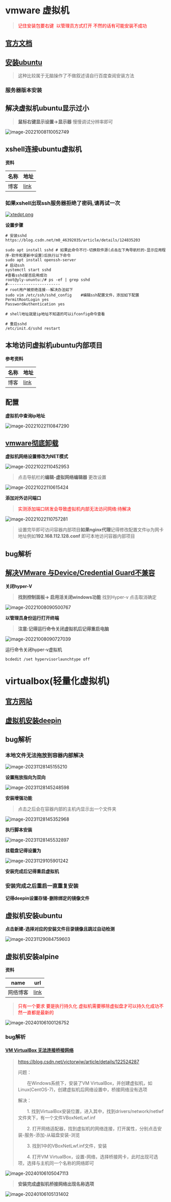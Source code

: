 # vmware 虚拟机

> <font color='red'>记住安装包要右键  以管理员方式打开 不然的话有可能安装不成功</font>

## [官方文档](https://docs.vmware.com/cn/)

## [安装ubuntu](https://blog.csdn.net/Passerby_Wang/article/details/123745479)

> 这种比较属于无脑操作了不做叙述请自行百度查阅安装方法

### 服务器版本安装

## 解决虚拟机ubuntu显示过小

> **鼠标右键显示设置->显示器** 慢慢调试分辨率即可

![image-20221008110052749](https://gitee.com/yaolliuyang/blogImages/raw/master/blogImages/image-20221008110052749.png)



## xshell连接ubuntu虚拟机

**资料**

| 名称 | 地址                                                         |
| ---- | ------------------------------------------------------------ |
| 博客 | [link](https://blog.csdn.net/weixin_45329799/article/details/120276880) |

### **如果xshell出现ssh服务器拒绝了密码,请再试一次**

[![xtedpt.png](https://s1.ax1x.com/2022/10/10/xtedpt.png)](https://imgse.com/i/xtedpt)

**设置步骤**

```shell
# 安装sshd        https://blog.csdn.net/m0_46392035/article/details/124835203

sudo apt install sshd # 如果此命令不行-切换软件源(点击左下角导航栏的-显示应用程序-软件和更新中设置)后执行以下命令
sudo apt install openssh-server
# 启动ssh
systemctl start sshd
#查看sshd是否启用成功
root@yly-ununtu:/# ps -ef | grep sshd
#-----------------------
# root用户被拒绝连接--解决办法如下
sudo vim /etc/ssh/sshd_config    #编辑ssh配置文件，添加如下配置
PermitRootLogin yes
PasswordAuthentication yes

# shell地址就是ip地址不知道的可以ifconfig命令查看

# 重启sshd
/etc/init.d/sshd restart
```

##  本地访问虚拟机ubuntu内部项目

**参考资料**

| 名称 | 地址                                                         |
| ---- | ------------------------------------------------------------ |
| 博客 | [link](https://blog.csdn.net/qq_43688965/article/details/121529839) |

## 配置

**虚拟机中查询ip地址**

![image-20221022110847290](https://gitee.com/yaolliuyang/blogImages/raw/master/blogImages/image-20221022110847290.png)

## [vmware彻底卸载](https://blog.csdn.net/2201_75641637/article/details/129701071)

**虚拟机网络设置修改为NET模式**

![image-20221022110452953](https://gitee.com/yaolliuyang/blogImages/raw/master/blogImages/image-20221022110452953.png)

> 点击导航栏的**编辑-虚拟网络编辑器**  更改设置

![image-20221022110615424](https://gitee.com/yaolliuyang/blogImages/raw/master/blogImages/image-20221022110615424.png)

**添加对外访问端口**

> <font color="red">实测添加端口转发会导致虚拟机内部无法访问网络:待解决</font>

![image-20221022110757281](https://gitee.com/yaolliuyang/blogImages/raw/master/blogImages/image-20221022110757281.png)

> 设置完毕即可访问容器内部项目**如果nginx代理**记得修改配置文件ip为网卡地址例如**192.168.112.128.conf**  即可本地访问容器内部项目

## bug解析

## [解决VMware 与Device/Credential Guard不兼容](https://jingyan.baidu.com/article/cdddd41c7c545312cb00e183.html)

**关闭hyper-V**

> **找到控制面板-> 启用活关闭windows功能**  找到Hyper-v 点击取消确定

![image-20221008090500767](https://gitee.com/yaolliuyang/blogImages/raw/master/blogImages/image-20221008090500767.png)

**以管理员身份运行打开终端**

> **注意:记得运行命令关闭虚拟机后记得重启电脑**

![image-20221008090727039](https://gitee.com/yaolliuyang/blogImages/raw/master/blogImages/image-20221008090727039.png)

运行命令关闭hyper-v虚拟机

```shell
bcdedit /set hypervisorlaunchtype off
```

# virtualbox(轻量化虚拟机)

## [官方网站](https://www.virtualbox.org/)



## [虚拟机安装deepin](https://blog.csdn.net/Crush_Y_L/article/details/129953891)

## bug解析

###   本地文件无法拖放到容器内部解决

![image-20231128145155210](https://gitee.com/yaolliuyang/blogImages/raw/master/blogImages/image-20231128145155210.png)

**设置拖放指向为双向**

![image-20231128145248598](https://gitee.com/yaolliuyang/blogImages/raw/master/blogImages/image-20231128145248598.png)

**安装增强功能**

> 点击之后会在容器内部的主机内显示出一个文件夹

![image-20231128145352968](https://gitee.com/yaolliuyang/blogImages/raw/master/blogImages/image-20231128145352968.png)

**执行脚本安装**

![image-20231128145532897](https://gitee.com/yaolliuyang/blogImages/raw/master/blogImages/image-20231128145532897.png)

**挂载盘记得设置为**

![image-20231129105901242](https://gitee.com/yaolliuyang/blogImages/raw/master/blogImages/image-20231129105901242.png)

**安装完成后记得重启虚拟机**

### 安装完成之后重启一直重复安装

**记得deepin设置存储-删除绑定的镜像文件**

## 虚拟机安装ubuntu

**点击新建-选择对应的安装文件目录镜像且跳过自动检测**

![image-20231129084759603](https://gitee.com/yaolliuyang/blogImages/raw/master/blogImages/image-20231129084759603.png)

##  虚拟机安装alpine

**资料**

| name     | url                                                          |
| -------- | ------------------------------------------------------------ |
| 网络博客 | [link](https://blog.csdn.net/WHQ78164/article/details/113850672) |

> <font color='red'>只有一个要求 要是执行持久化 虚拟机需要移除虚拟盘才可以持久化成功不然一直都是最新的</font>

![image-20240106100126752](https://gitee.com/yaolliuyang/blogImages/raw/master/blogImages/image-20240106100126752.png)

###  bug解析

#### [VM VirtualBox 无法连接桥接网络](https://www.cnblogs.com/lcy-qzzl/p/12620973.html)

> https://blog.csdn.net/victorwjw/article/details/122524287
>
> 问题：
>
> 　　在Windows系统下，安装了VM VirtualBox，并创建虚拟机，如Linux(CentOS-7)，创建虚拟机后网络设置中，桥接网络没有选项
>
> 解决：
>
> 　　1. 找到VirtualBox安装位置，进入其中，找到drivers/network/netlwf文件夹下，有一个文件VBoxNetLwf.inf
>
> 　　2. 打开网络适配器，找到虚拟机的网络连接，打开属性，分别点击安装-服务-添加-从磁盘安装-浏览
>
> 　　3. 找到1中的VBoxNetLwf.inf文件，安装
>
> 　　4. 打开VM VirtualBox，设置-网络，选择桥接网卡，此时出现可选项，选择与主机同一个名称的网络即可

![image-20240106105047113](https://gitee.com/yaolliuyang/blogImages/raw/master/blogImages/image-20240106105047113.png)

> **安装完成虚拟机桥接网络出现名称选项**

![image-20240106105131402](https://gitee.com/yaolliuyang/blogImages/raw/master/blogImages/image-20240106105131402.png)